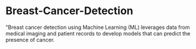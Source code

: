 # Breast-Cancer-Detection
"Breast cancer detection using Machine Learning (ML) leverages data from medical imaging and patient records to develop models that can predict the presence of cancer. 
